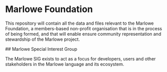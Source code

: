 # Marlowe Foundation

This repository will contain all the data and files relevant to the Marlowe Foundation, a members-based non-profit organisation that is in the process of being formed, and that will enable ensure community representation and stewardship of the Marlowe project.


## Marlowe Special Interest Group

The Marlowe SIG exists to act as a focus for developers, users and other stakeholders in the Marlowe language and its ecosystem.
